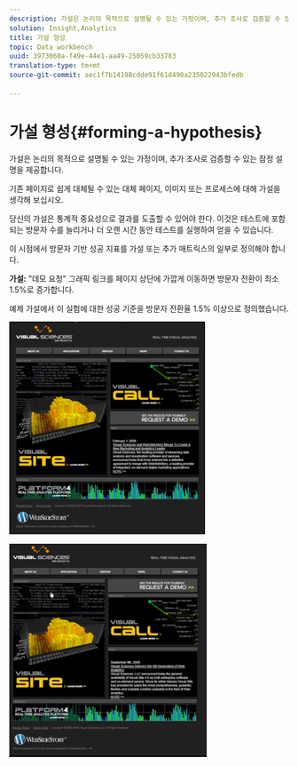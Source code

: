 ```yaml
---
description: 가설은 논리의 목적으로 설명될 수 있는 가정이며, 추가 조사로 검증할 수 있는 잠정 설명을 제공합니다.
solution: Insight,Analytics
title: 가설 형성
topic: Data workbench
uuid: 3973060a-f49e-44e1-aa49-25059cb33783
translation-type: tm+mt
source-git-commit: aec1f7b14198cdde91f61d490a235022943bfedb

---
```



# 가설 형성{#forming-a-hypothesis}

가설은 논리의 목적으로 설명될 수 있는 가정이며, 추가 조사로 검증할 수 있는 잠정 설명을 제공합니다.

기존 페이지로 쉽게 대체될 수 있는 대체 페이지, 이미지 또는 프로세스에 대해 가설을 생각해 보십시오.

당신의 가설은 통계적 중요성으로 결과를 도출할 수 있어야 한다. 이것은 테스트에 포함되는 방문자 수를 늘리거나 더 오랜 시간 동안 테스트를 실행하여 얻을 수 있습니다.

이 시점에서 방문자 기반 성공 지표를 가설 또는 추가 매트릭스의 일부로 정의해야 합니다.

**가설:** &quot;데모 요청&quot; 그래픽 링크를 페이지 상단에 가깝게 이동하면 방문자 전환이 최소 1.5%로 증가합니다.

예제 가설에서 이 실험에 대한 성공 기준을 방문자 전환율 1.5% 이상으로 정의했습니다.

![](assets/ControlPage.png)

![](assets/TestPage.png)

